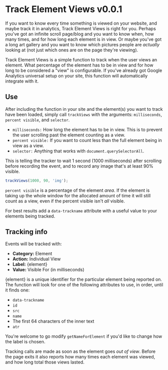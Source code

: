 # Track Element Views v0.0.1

If you want to know every time something is viewed on your website, and maybe track it in analytics, Track Element Views is right for you. Perhaps you've got an infinite scroll page/blog and you want to know when, how many times, and for how long each element is in view. Or maybe you've got a long art gallery and you want to know which pictures people are _actually_ looking at (not just which ones are on the page they're viewing).

Track Element Views is a simple function to track when the user views an element. What percentage of the element has to be in view and for how long to be considered a "view" is configurable. If you've already got Google Analytics universal setup on your site, this function will automatically integrate with it.

## Use

After including the function in your site and the element(s) you want to track have been loaded, simply call `trackViews` with the arguments: `milliseconds`, `percent visible`, and `selector`.

*  `milliseconds:` How long the element has to be in view. This is to prevent the user scrolling past the element counting as a view.
*  `percent visible:` If you want to count less than the full element being in view as a view.
*  `selector:` Anything that works with `document.querySelectorAll`.

This is telling the tracker to wait 1 second (1000 milliseconds) after scrolling before recording the event, and to record any image that's at least 90% visible.
```javascript
trackViews(1000, 90, 'img');
```

`percent visible` is a percentage of the element _area_. If the element is taking up the whole window for the allocated amount of time it will still count as a view, even if the percent visible isn't _all_ visible.

For best results add a `data-trackname` attribute with a useful value to your elements being tracked.

## Tracking info

Events will be tracked with:
*  **Category:** Element
*  **Action:** Individual View
*  **Label:** {element}
*  **Value:** Visible For (in milliseconds)

{element} is a unique identifier for the particular element being reported on. The function will look for one of the following attributes to use, in order, until it finds one:
*  `data-trackname`
*  `id`
*  `src`
*  `name`
*  The first 64 characters of the inner text
*  `atr`

You're welcome to go modify `getNameForElement` if you'd like to change how the label is chosen.

Tracking calls are made as soon as the element goes _out of view_. Before the page exits it also reports how many times each element was viewed, and how long total those views lasted.
